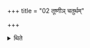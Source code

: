 +++
title = "02 तूष्णीञ् चतुर्थम्"

+++

<details><summary>थिते</summary>

2. He gives the fourth silently (without any formula).
</details>
